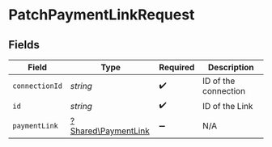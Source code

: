 # PatchPaymentLinkRequest


## Fields

| Field                                                     | Type                                                      | Required                                                  | Description                                               |
| --------------------------------------------------------- | --------------------------------------------------------- | --------------------------------------------------------- | --------------------------------------------------------- |
| `connectionId`                                            | *string*                                                  | :heavy_check_mark:                                        | ID of the connection                                      |
| `id`                                                      | *string*                                                  | :heavy_check_mark:                                        | ID of the Link                                            |
| `paymentLink`                                             | [?Shared\PaymentLink](../../Models/Shared/PaymentLink.md) | :heavy_minus_sign:                                        | N/A                                                       |